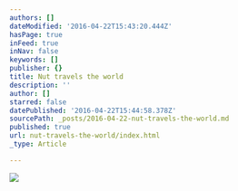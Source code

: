 ```yaml
---
authors: []
dateModified: '2016-04-22T15:43:20.444Z'
hasPage: true
inFeed: true
inNav: false
keywords: []
publisher: {}
title: Nut travels the world
description: ''
author: []
starred: false
datePublished: '2016-04-22T15:44:58.378Z'
sourcePath: _posts/2016-04-22-nut-travels-the-world.md
published: true
url: nut-travels-the-world/index.html
_type: Article

---
```

![](https://s3-us-west-2.amazonaws.com/the-grid-img/p/3acf6c71147e4ae124775974c640556e65406e04.jpg)